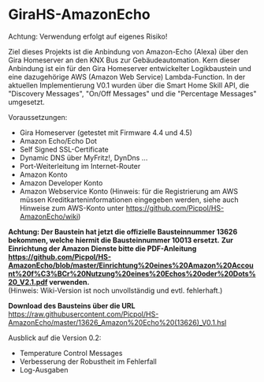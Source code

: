 # GiraHS-AmazonEcho
Achtung: Verwendung erfolgt auf eigenes Risiko!

Ziel dieses Projekts ist die Anbindung von Amazon-Echo (Alexa) über den Gira Homeserver an den KNX Bus zur Gebäudeautomation.
Kern dieser Anbindung ist ein für den Gira Homeserver entwickelter Logikbaustein und eine dazugehörige AWS (Amazon Web Service) Lambda-Function.
In der aktuellen Implementierung V0.1 wurden über die Smart Home Skill API, die "Discovery Messages", "On/Off Messages" und die "Percentage Messages" umgesetzt.

Voraussetzungen:
* Gira Homeserver (getestet mit Firmware 4.4 und 4.5)
* Amazon Echo/Echo Dot
* Self Signed SSL-Certificate
* Dynamic DNS über MyFritz!, DynDns ...
* Port-Weiterleitung im Internet-Router
* Amazon Konto
* Amazon Developer Konto
* Amazon Webservice Konto (Hinweis: für die Registrierung am AWS müssen Kreditkarteninformationen eingegeben werden, siehe auch Hinweise zum AWS-Konto unter https://github.com/Picpol/HS-AmazonEcho/wiki)


**Achtung: Der Baustein hat jetzt die offizielle Bausteinnummer 13626 bekommen, welche hiermit die Bausteinnummer 10013 ersetzt.** 
**Zur Einrichtung der Amazon Dienste bitte die PDF-Anleitung https://github.com/Picpol/HS-AmazonEcho/blob/master/Einrichtung%20eines%20Amazon%20Account%20f%C3%BCr%20Nutzung%20eines%20Echos%20oder%20Dots%20_V2.1.pdf verwenden.**  
(Hinweis: Wiki-Version ist noch unvollständig und evtl. fehlerhaft.)  

**Download des Bausteins über die URL**  
https://raw.githubusercontent.com/Picpol/HS-AmazonEcho/master/13626_Amazon%20Echo%20(13626)_V0.1.hsl

Ausblick auf die Version 0.2:
* Temperature Control Messages
* Verbesserung der Robustheit im Fehlerfall
* Log-Ausgaben


